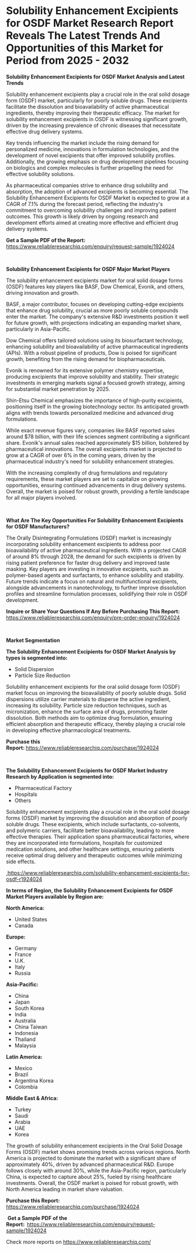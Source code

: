 <p><h1>Solubility Enhancement Excipients for OSDF Market Research Report Reveals The Latest Trends And Opportunities of this Market for Period from 2025 - 2032</h1></p><p><strong>Solubility Enhancement Excipients for OSDF Market Analysis and Latest Trends</strong></p>
<p><p>Solubility enhancement excipients play a crucial role in the oral solid dosage form (OSDF) market, particularly for poorly soluble drugs. These excipients facilitate the dissolution and bioavailability of active pharmaceutical ingredients, thereby improving their therapeutic efficacy. The market for solubility enhancement excipients in OSDF is witnessing significant growth, driven by the increasing prevalence of chronic diseases that necessitate effective drug delivery systems. </p><p>Key trends influencing the market include the rising demand for personalized medicine, innovations in formulation technologies, and the development of novel excipients that offer improved solubility profiles. Additionally, the growing emphasis on drug development pipelines focusing on biologics and complex molecules is further propelling the need for effective solubility solutions.</p><p>As pharmaceutical companies strive to enhance drug solubility and absorption, the adoption of advanced excipients is becoming essential. The Solubility Enhancement Excipients for OSDF Market is expected to grow at a CAGR of 7.1% during the forecast period, reflecting the industry's commitment to overcoming solubility challenges and improving patient outcomes. This growth is likely driven by ongoing research and development efforts aimed at creating more effective and efficient drug delivery systems.</p></p>
<p><strong>Get a Sample PDF of the Report:&nbsp;</strong> <a href="https://www.reliableresearchiq.com/enquiry/request-sample/1924024?utm_campaign=2247&utm_medium=2&utm_source=Github&utm_content=ia&utm_term=28032025&utm_id=solubility-enhancement-excipients-for-osdf">https://www.reliableresearchiq.com/enquiry/request-sample/1924024</a></p>
<p>&nbsp;</p>
<p><strong>Solubility Enhancement Excipients for OSDF Major Market Players</strong></p>
<p><p>The solubility enhancement excipients market for oral solid dosage forms (OSDF) features key players like BASF, Dow Chemical, Evonik, and others, driving innovation and growth. </p><p>BASF, a major contributor, focuses on developing cutting-edge excipients that enhance drug solubility, crucial as more poorly soluble compounds enter the market. The company's extensive R&D investments position it well for future growth, with projections indicating an expanding market share, particularly in Asia-Pacific.</p><p>Dow Chemical offers tailored solutions using its biosurfactant technology, enhancing solubility and bioavailability of active pharmaceutical ingredients (APIs). With a robust pipeline of products, Dow is poised for significant growth, benefiting from the rising demand for biopharmaceuticals.</p><p>Evonik is renowned for its extensive polymer chemistry expertise, producing excipients that improve solubility and stability. Their strategic investments in emerging markets signal a focused growth strategy, aiming for substantial market penetration by 2025. </p><p>Shin-Etsu Chemical emphasizes the importance of high-purity excipients, positioning itself in the growing biotechnology sector. Its anticipated growth aligns with trends towards personalized medicine and advanced drug formulations.</p><p>While exact revenue figures vary, companies like BASF reported sales around $78 billion, with their life sciences segment contributing a significant share. Evonik's annual sales reached approximately $15 billion, bolstered by pharmaceutical innovations. The overall excipients market is projected to grow at a CAGR of over 6% in the coming years, driven by the pharmaceutical industry's need for solubility enhancement strategies. </p><p>With the increasing complexity of drug formulations and regulatory requirements, these market players are set to capitalize on growing opportunities, ensuring continued advancements in drug delivery systems. Overall, the market is poised for robust growth, providing a fertile landscape for all major players involved.</p></p>
<p>&nbsp;</p>
<p><strong>What Are The Key Opportunities For Solubility Enhancement Excipients for OSDF Manufacturers?</strong></p>
<p><p>The Orally Disintegrating Formulations (OSDF) market is increasingly incorporating solubility enhancement excipients to address poor bioavailability of active pharmaceutical ingredients. With a projected CAGR of around 8% through 2028, the demand for such excipients is driven by rising patient preference for faster drug delivery and improved taste masking. Key players are investing in innovative excipients, such as polymer-based agents and surfactants, to enhance solubility and stability. Future trends indicate a focus on natural and multifunctional excipients, alongside advancements in nanotechnology, to further improve dissolution profiles and streamline formulation processes, solidifying their role in OSDF development.</p></p>
<p><strong>Inquire or Share Your Questions If Any Before Purchasing This Report:</strong> <a href="https://www.reliableresearchiq.com/enquiry/pre-order-enquiry/1924024?utm_campaign=2247&utm_medium=2&utm_source=Github&utm_content=ia&utm_term=28032025&utm_id=solubility-enhancement-excipients-for-osdf">https://www.reliableresearchiq.com/enquiry/pre-order-enquiry/1924024</a></p>
<p>&nbsp;</p>
<p><strong>Market Segmentation</strong></p>
<p><strong>The Solubility Enhancement Excipients for OSDF Market Analysis by types is segmented into:</strong></p>
<p><ul><li>Solid Dispersion</li><li>Particle Size Reduction</li></ul></p>
<p><p>Solubility enhancement excipients for the oral solid dosage form (OSDF) market focus on improving the bioavailability of poorly soluble drugs. Solid dispersions utilize carrier materials to disperse the active ingredient, increasing its solubility. Particle size reduction techniques, such as micronization, enhance the surface area of drugs, promoting faster dissolution. Both methods aim to optimize drug formulation, ensuring efficient absorption and therapeutic efficacy, thereby playing a crucial role in developing effective pharmacological treatments.</p></p>
<p><strong>Purchase this Report:&nbsp;</strong><a href="https://www.reliableresearchiq.com/purchase/1924024?utm_campaign=2247&utm_medium=2&utm_source=Github&utm_content=ia&utm_term=28032025&utm_id=solubility-enhancement-excipients-for-osdf">https://www.reliableresearchiq.com/purchase/1924024</a></p>
<p>&nbsp;</p>
<p><strong>The Solubility Enhancement Excipients for OSDF Market Industry Research by Application is segmented into:</strong></p>
<p><ul><li>Pharmaceutical Factory</li><li>Hospitals</li><li>Others</li></ul></p>
<p><p>Solubility enhancement excipients play a crucial role in the oral solid dosage forms (OSDF) market by improving the dissolution and absorption of poorly soluble drugs. These excipients, which include surfactants, co-solvents, and polymeric carriers, facilitate better bioavailability, leading to more effective therapies. Their application spans pharmaceutical factories, where they are incorporated into formulations, hospitals for customized medication solutions, and other healthcare settings, ensuring patients receive optimal drug delivery and therapeutic outcomes while minimizing side effects.</p></p>
<p><a href="https://www.reliableresearchiq.com/solubility-enhancement-excipients-for-osdf-r1924024?utm_campaign=2247&utm_medium=2&utm_source=Github&utm_content=ia&utm_term=28032025&utm_id=solubility-enhancement-excipients-for-osdf">&nbsp;https://www.reliableresearchiq.com/solubility-enhancement-excipients-for-osdf-r1924024</a></p>
<p><strong>In terms of Region, the Solubility Enhancement Excipients for OSDF Market Players available by Region are:</strong></p>
<p>
    <p> <strong> North America: </strong>
        <ul>
            <li>United States</li>
            <li>Canada</li>
        </ul>
        </p> 
    <p> <strong> Europe: </strong>
        <ul>
            <li>Germany</li>
            <li>France</li>
            <li>U.K.</li>
            <li>Italy</li>
            <li>Russia</li>
        </ul>
        </p> 
    <p> <strong> Asia-Pacific: </strong>
        <ul>
            <li>China</li>
            <li>Japan</li>
            <li>South Korea</li>
            <li>India</li>
            <li>Australia</li>
            <li>China Taiwan</li>
            <li>Indonesia</li>
            <li>Thailand</li>
            <li>Malaysia</li>
        </ul>
        </p> 
    <p> <strong> Latin America: </strong>
        <ul>
            <li>Mexico</li>
            <li>Brazil</li>
            <li>Argentina Korea</li>
            <li>Colombia</li>
        </ul>
        </p> 
    <p> <strong> Middle East & Africa: </strong>
        <ul>
            <li>Turkey</li>
            <li>Saudi</li>
            <li>Arabia</li>
            <li>UAE</li>
            <li>Korea</li>
        </ul>
    </p>
    </p>
<p><p>The growth of solubility enhancement excipients in the Oral Solid Dosage Forms (OSDF) market shows promising trends across various regions. North America is projected to dominate the market with a significant share of approximately 40%, driven by advanced pharmaceutical R&D. Europe follows closely with around 30%, while the Asia-Pacific region, particularly China, is expected to capture about 25%, fueled by rising healthcare investments. Overall, the OSDF market is poised for robust growth, with North America leading in market share valuation.</p></p>
<p><strong>Purchase this Report: </strong><a href="https://www.reliableresearchiq.com/purchase/1924024?utm_campaign=2247&utm_medium=2&utm_source=Github&utm_content=ia&utm_term=28032025&utm_id=solubility-enhancement-excipients-for-osdf">https://www.reliableresearchiq.com/purchase/1924024</a></p>
<p>&nbsp;<strong>Get a Sample PDF of the Report:&nbsp;&nbsp;</strong><a href="https://www.reliableresearchiq.com/enquiry/request-sample/1924024?utm_campaign=2247&utm_medium=2&utm_source=Github&utm_content=ia&utm_term=28032025&utm_id=solubility-enhancement-excipients-for-osdf">https://www.reliableresearchiq.com/enquiry/request-sample/1924024</a></p>
<p><strong></strong></p>
<p>Check more reports on <a href="https://www.reliableresearchiq.com/?utm_campaign=2247&utm_medium=2&utm_source=Github&utm_content=ia&utm_term=28032025&utm_id=solubility-enhancement-excipients-for-osdf">https://www.reliableresearchiq.com/</a></p>